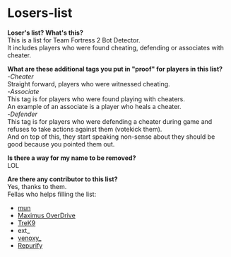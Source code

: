 # Losers-list

**Loser's list? What's this?**
<br>This is a list for Team Fortress 2 Bot Detector.
<br>It includes players who were found cheating, defending or associates with cheater.

**What are these additional tags you put in "proof" for players in this list?**
<br>-*Cheater*
<br>Straight forward, players who were witnessed cheating.
<br>-*Associate*
<br>This tag is for players who were found playing with cheaters.
<br>An example of an associate is a player who heals a cheater.
<br>-*Defender*
<br>This tag is for players who were defending a cheater during game and refuses to take actions against them (votekick them).
<br>And on top of this, they start speaking non-sense about they should be good because you pointed them out.

**Is there a way for my name to be removed?**
<br>LOL

**Are there any contributor to this list?**
<br>Yes, thanks to them.
<br>Fellas who helps filling the list:
<br>
<ul>
  <li><a href="https://steamcommunity.com/profiles/76561198389852292">mun</a></li>
  <li><a href="https://steamcommunity.com/profiles/76561198081041276">Maximus OverDrive</a></li>
  <li><a href="https://steamcommunity.com/profiles/76561199051809734/">TreK9</a></li>
  <li>ext_</li>
  <li><a href="https://steamcommunity.com/profiles/76561197960792284">venoxy_</a></li>
  <li><a href="https://steamcommunity.com/profiles/76561198202816899">Repurify</a></li>
</ul>

